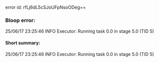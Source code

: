 error id: rfLj6dL5cSJoUFpNsoODeg==
### Bloop error:

25/06/17 23:25:46 INFO Executor: Running task 0.0 in stage 5.0 (TID 5)
#### Short summary: 

25/06/17 23:25:46 INFO Executor: Running task 0.0 in stage 5.0 (TID 5)